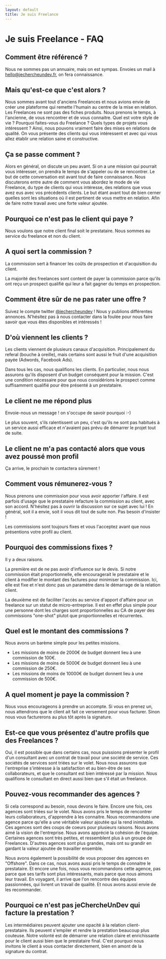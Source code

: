 ```yaml
---
layout: default
title: Je suis Freelance
---
```

# Je suis Freelance - FAQ

## Comment être référencé ?

Nous ne sommes pas un annuaire, mais on est sympas. Envoies un mail à [hello@jechercheundev.fr](mailto:hello@jechercheundev.fr), on fera connaissance. 

## Mais qu'est-ce que c'est alors ?

Nous sommes avant tout d'anciens Freelances et nous avions envie de créer une plateforme qui remette l'humain au centre de la mise en relation. Les Freelances ne sont pas des fiches produits. Nous prenons le temps, à l'ancienne, de vous rencontrer et de vous connaitre. 
Quel est votre style de vie ? 
Pourquoi faites-vous du Freelance ? 
Quels types de projets vous intéressent ? 
Ainsi, nous pouvons vraiment faire des mises en relations de qualité. On vous présente des clients qui vous intéressent et avec qui vous allez établir une relation saine et constructive.

## Ça se passe comment ?

Alors en général, on discute un peu avant. Si on a une mission qui pourrait vous intéresser, on prendra le temps de s'appeler ou de se rencontrer. Le but de cette conversation est avant tout de faire connaissance. Nous discuterons entre autre de comment vous abordez le mode de vie Freelance, du type de clients qui vous intéresse, des relations que vous avez eus avec vos précédents clients. Le but étant avant tout de bien cerner quelles sont les situations où il est pertinent de vous mettre en relation. Afin de faire notre travail avec une forte valeur ajoutée.

## Pourquoi ce n'est pas le client qui paye ?

Nous voulons que notre client final soit le prestataire. Nous sommes au service du freelance et non du client.

## A quoi sert la commission ?

La commission sert à financer les coûts de prospection et d'acquisition du client.

La majorité des freelances sont content de payer la commission parce qu'ils ont reçu un prospect qualifié qui leur a fait gagner du temps en prospection. 

## Comment être sûr de ne pas rater une offre ?

Suivez le compte twitter [@jechercheundev](https://twitter.com/jechercheundev) ! Nous y publions différentes annonces. N'hésitez pas à nous contacter dans la foulée pour nous faire savoir que vous êtes disponibles et intéressés !

## D'où viennent les clients ?

Les clients viennent de plusieurs canaux d'acquisition. Principalement du referal (bouche à oreille), mais certains sont aussi le fruit d'une acquisition payée (Adwords, Facebook Ads).

Dans tous les cas, nous qualifions les clients. En particulier, nous nous assurons qu'ils disposent d'un budget conséquent pour la mission. C'est une condition nécessaire pour que nous considérions le prospect comme suffisamment qualifié pour être présenté à un prestataire.

## Le client ne me répond plus

Envoie-nous un message ! on s'occupe de savoir pourquoi :-)

Le plus souvent, s'ils ralentissent un peu, c'est qu'ils ne sont pas habitués à un service aussi efficace et n'avaient pas prévu de démarrer le projet tout de suite. 

## Le client ne m'a pas contacté alors que vous avez poussé mon profil

Ça arrive, le prochain te contactera sûrement !

## Comment vous rémunerez-vous ?

Nous prenons une commission pour vous avoir apporter l'affaire. Il est parfois d'usage que le prestataire refacture la commission au client, avec son accord. N'hésitez pas à ouvrir la discussion sur ce sujet avec lui ! En général, soit il a envie, soit il vous dit tout de suite non. Pas besoin d'insister !

Les commissions sont toujours fixes et vous l'acceptez avant que nous présentions votre profil au client.

## Pourquoi des commissions fixes ?

Il y a deux raisons.

La première est de ne pas avoir d'influence sur le devis. Si notre commission était proportionnelle, elle encouragerait le prestataire et le client à modifier le montant des factures pour minimiser la commission. Ici, elle est fixe et n'est donc pas un paramètre dans le démarrage de la relation client.

La deuxième est de faciliter l'accès au service d'apport d'affaire pour un freelance sur un statut de micro-entreprise. Il est en effet plus simple pour une personne dont les charges sont proportionnelles au CA de payer des commissions "one-shot" plutot que proportionnelles et récurrentes.

## Quel est le montant des commissions ?

Nous avons un barème simple pour les petites missions.
 
* Les missions de moins de 2000€ de budget donnent lieu à une commission de 100€. 
* Les missions de moins de 5000€ de budget donnent lieu à une commission de 250€.
* Les missions de moins de 10000€ de budget donnent lieu à une commission de 500€.

## A quel moment je paye la commission ?

Nous vous encourageons à prendre un accompte. Si vous en prenez un, nous attendrons que le client ait fait ce versement pour vous facturer. Sinon nous vous facturerons au plus tôt après la signature.

## Est-ce que vous présentez d'autre profils que des Freelances ?

Oui, il est possible que dans certains cas, nous puissions présenter le profil d'un consultant avec un contrat de travail pour une société de service. Ces sociétés de services sont triées sur le volet. Nous nous assurons que l'entreprise s'intéresse à la satisfaction et au bien-être de ses collaborateurs, et que le consultant est bien intéressé par la mission. Nous qualifions le consultant en direct aussi bien que s'il était un freelance.

## Pouvez-vous recommander des agences ?

Si cela correspond au besoin, nous devons le faire. Encore une fois, ces agences sont triées sur le volet. Nous avons pris le temps de rencontrer leurs collaborateurs, d'apprendre à les connaitre. Nous recommandons une agence parce qu'elle a une véritable valeur ajoutée qui la rend inimitable. Ces agences sont des coups de coeurs pour plusieurs raisons. Nous avons aimé la vision de l'entreprise. Nous avons apprécié la cohésion de l'équipe. Certaines agences sont très petites, et ressemblent plus à un groupe de Freelances. D'autres agences sont plus grandes, mais ont su grandir en gardant la valeur ajoutée de travailler ensemble.

Nous avons également la possibilité de vous proposer des agences en "Offshore". Dans ce cas, nous avons aussi pris le temps de connaitre le prestataire. Et encore une fois, nous vous recommandons cette agence, pas parce que ses tarifs sont plus intéressants, mais parce que nous aimons leur travail. En voyagant, il arrive que l'on rencontre des équipes passionnées, qui livrent un travail de qualité. Et nous avons aussi envie de les recommander.

## Pourquoi ce n'est pas jeChercheUnDev qui facture la prestation ?

Les intermédiaires peuvent ajouter une opacité à la relation client-prestataire. Ils peuvent s'empiler et rendre la prestation beaucoup plus couteuse. Notre volonté est de démarrer une relation claire et enrichissante pour le client aussi bien que le prestataire final. C'est pourquoi nous invitons le client à vous contacter directement, bien en amont de la signature du contrat.